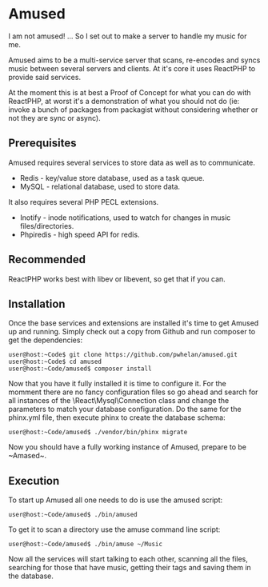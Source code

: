 Amused
======

I am not amused! ... So I set out to make a server to handle my music for me.

Amused aims to be a multi-service server that scans, re-encodes and syncs music between several servers and clients. At it's core it uses ReactPHP to provide said services.

At the moment this is at best a Proof of Concept for what you can do with ReactPHP, at worst it's a demonstration of what you should not do (ie: invoke a bunch of packages from packagist without considering whether or not they are sync or async).

Prerequisites
-------------

Amused requires several services to store data as well as to communicate.

  * Redis - key/value store database, used as a task queue.
  * MySQL - relational database, used to store data.

It also requires several PHP PECL extensions.

  * Inotify - inode notifications, used to watch for changes in music files/directories.
  * Phpiredis - high speed API for redis.

Recommended
-----------

ReactPHP works best with libev or libevent, so get that if you can.

Installation
------------

Once the base services and extensions are installed it's time to get Amused up and running. Simply check out a copy from Github and run composer to get the dependencies:

    user@host:~Code$ git clone https://github.com/pwhelan/amused.git
    user@host:~Code$ cd amused
    user@host:~Code/amused$ composer install

Now that you have it fully installed it is time to configure it. For the momment there are no fancy configuration files so go ahead and search for all instances of the \React\Mysql\Connection class and change the parameters to match your database configuration. Do the same for the phinx.yml file, then execute phinx to create the database schema:

    user@host:~Code/amused$ ./vendor/bin/phinx migrate

Now you should have a fully working instance of Amused, prepare to be ~Amased~.
  
Execution
---------

To start up Amused all one needs to do is use the amused script:

    user@host:~Code/amused$ ./bin/amused

To get it to scan a directory use the amuse command line script:

    user@host:~Code/amused$ ./bin/amuse ~/Music

Now all the services will start talking to each other, scanning all the files, searching for those that have music, getting their tags and saving them in the database.

